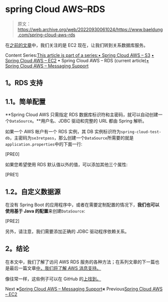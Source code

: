 # spring Cloud AWS–RDS

> 原文：<https://web.archive.org/web/20220930061024/https://www.baeldung.com/spring-cloud-aws-rds>

在[之前的文章](/web/20220627083636/https://www.baeldung.com/spring-cloud-aws-ec2)中，我们关注的是 EC2 现在，让我们转到关系数据库服务。

Content Series:[This article is part of a series:](javascript:void(0);)[• Spring Cloud AWS – S3](/web/20220627083636/https://www.baeldung.com/spring-cloud-aws-s3)
[• Spring Cloud AWS – EC2](/web/20220627083636/https://www.baeldung.com/spring-cloud-aws-ec2)
• Spring Cloud AWS – RDS (current article)[• Spring Cloud AWS – Messaging Support](/web/20220627083636/https://www.baeldung.com/spring-cloud-aws-messaging)

## **1。RDS 支持**

## **1.1。简单配置**

**Spring Cloud AWS 只需指定 RDS 数据库标识符和主密码，就可以自动创建一个`DataSource`。**用户名、JDBC 驱动和完整的 URL 都由 Spring 解析。

如果一个 AWS 帐户有一个 RDS 实例，其 DB 实例标识符为`spring-cloud-test-db`，主密码为`se3retpass`，那么创建一个`DataSource`所需要的就是`application.properties`中的下面一行:

[PRE0]

如果您希望使用 RDS 默认值以外的值，可以添加其他三个属性:

[PRE1]

## **1.2。自定义数据源**

在没有 Spring Boot 的应用程序中，或者在需要定制配置的情况下，**我们也可以使用基于 Java 的配置**来创建`DataSource`:

[PRE2]

另外，请注意，我们需要添加正确的 JDBC 驱动程序依赖关系。

## **2。结论**

在本文中，我们了解了访问 AWS RDS 服务的各种方法；在系列文章的下一篇也是最后一篇文章[中，我们将了解 AWS 消息支持。](/web/20220627083636/https://www.baeldung.com/spring-cloud-aws-messaging)

像往常一样，这些例子可以在 GitHub 的[上找到。](https://web.archive.org/web/20220627083636/https://github.com/eugenp/tutorials/tree/master/spring-cloud-modules/spring-cloud-aws)

Next **»**[Spring Cloud AWS – Messaging Support](/web/20220627083636/https://www.baeldung.com/spring-cloud-aws-messaging)**«** Previous[Spring Cloud AWS – EC2](/web/20220627083636/https://www.baeldung.com/spring-cloud-aws-ec2)
